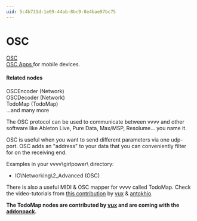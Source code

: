```yaml
---
uid: 5c4b731d-1e09-44ab-8bc9-8e4bae97bc75
---
```


# OSC


<a href="http://opensoundcontrol.org/introduction-osc" class="extURL" target="_blank">OSC</a>  
[OSC Apps ](xref:3e1b5846-6bfc-4704-923b-d2d1e740cac5) for mobile devices.  

#### Related nodes
<span class="node">OSCEncoder (Network)</span>  
<span class="node">OSCDecoder (Network)</span>  
<span class="node">TodoMap (TodoMap)</span>  
...and many more  


The OSC protocol can be used to communicate between vvvv and other software like Ableton Live, Pure Data, Max/MSP, Resolume... you name it.  

OSC is useful when you want to send different parameters via one udp-port. OSC adds an "address" to your data that you can conveniently filter for on the receiving end.  

Examples in your vvvv\girlpower\ directory:  
* IO\Networking\2_Advanced (OSC)  

There is also a useful MIDI & OSC mapper for vvvv called TodoMap. Check the video-tutorials from <a href="https://vvvv.org/contribution/launchpad-(todomap-launchpad)-todomap-tutorials" class="extURL contribution" target="_blank">this contribution</a> by <span class="user"><a href="https://vvvv.org/users/vux" class="extURL" target="_blank">vux</a></span> & <span class="user"><a href="https://vvvv.org/users/antokhio" class="extURL" target="_blank">antokhio</a></span>.  

**The TodoMap nodes are contributed by <span class="user"><a href="https://vvvv.org/users/vux" class="extURL" target="_blank">vux</a></span> and are coming with the <a href="https://vvvv.org/downloads#addonpack" class="extURL" target="_blank">addonpack</a>.**  




